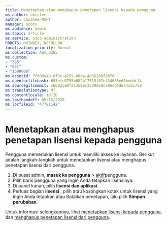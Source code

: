 ```yaml
---
title: Menetapkan atau menghapus penetapan lisensi kepada pengguna
ms.author: cmcatee
author: cmcatee-MSFT
manager: scotv
ms.audience: Admin
ms.topic: article
ms.service: o365-administration
ROBOTS: NOINDEX, NOFOLLOW
localization_priority: Normal
ms.collection: Adm_O365
ms.custom:
- "325"
- "651"
- "1500008"
ms.assetid: 7fd08e48-6f3c-4259-88da-4d06288f2b7d
ms.openlocfilehash: 693efc0755b682b17518f07e434685e68beddc14
ms.sourcegitcommit: c6692ce0fa1358ec3529e59ca0ecdfdea4cdc759
ms.translationtype: MT
ms.contentlocale: id-ID
ms.lasthandoff: 09/15/2020
ms.locfileid: "47781142"
---
```

# <a name="assign-or-unassign-licenses-to-users"></a>Menetapkan atau menghapus penetapan lisensi kepada pengguna

Pengguna memerlukan lisensi untuk memiliki akses ke layanan. Berikut adalah langkah-langkah untuk menetapkan lisensi atau menghapus penetapan lisensi dari pengguna.
  
1. Di pusat admin, **masuk ke pengguna** \> [aktif](https://go.microsoft.com/fwlink/p/?linkid=834822)pengguna.
2. Pilih baris pengguna yang ingin Anda tetapkan lisensinya.
3. Di panel kanan, pilih **lisensi dan aplikasi**.
4. Perluas bagian **lisensi** , pilih atau kosongkan kotak untuk lisensi yang ingin Anda tetapkan atau Batalkan penetapan, lalu pilih **Simpan perubahan**.

Untuk informasi selengkapnya, lihat [menetapkan lisensi kepada pengguna](https://docs.microsoft.com/microsoft-365/admin/manage/assign-licenses-to-users), dan [menghapus penetapan lisensi dari pengguna](https://docs.microsoft.com/microsoft-365/admin/manage/remove-licenses-from-users).